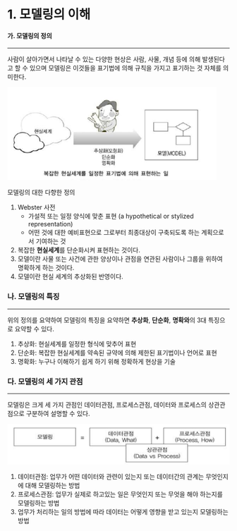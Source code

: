 # 1. 모델링의 이해



#### 가. 모델링의 정의

___

사람이 살아가면서 나타날 수 있는 다양한 현상은 사람, 사물, 개념 등에 의해 발생된다고 할 수 있으며 모델링은 이것들을 표기법에 의해 규칙을 가지고 표기하는 것 자체를 의미한다.

![image-20210508163213421](../img/Modeling.png)

모델링의 대한 다향한 정의 

1. Webster 사전
   * 가설적 또는 일정 양식에 맞춘 표현 (a hypothetical or stylized representation)
   * 어떤 것에 대한 예비표현으로 그로부터 최종대상이 구축되도록 하는 계획으로서 기여하는 것
2. 복잡한 **현실세계**를 단순화시켜 표현하는 것이다. 
3. 모델이란 사물 또는 사건에 관한 양상이나 관점을 연관된 사람이나 그룹을 위하여 명확하게 하는 것이다.
4. 모델이란 현실 세계의 추상화된 반영이다.



### 나. 모델링의 특징

___

위의 정의를 요약하여 모델링의 특징을 요약하면 **추상화**, **단순화**, **명확와**의 3대 특징으로 요약할 수 있다. 

1. 추상화: 현실세계를 일정한 형식에 맞추어 표현 
2. 단순화: 복잡한 현실세계를 약속된 규약에 의해 제한된 표기법이나 언어로 표현 
3. 명확화: 누구나 이해하기 쉽게 하기 위해 정확하게 현상을 기술



### 다. 모델링의 세 가지 관점

___

모델링은 크게 세 가지 관점인 데이터관점, 프로세스관점, 데이터와 프로세스의 상관관점으로 구분하여 설명할 수 있다. 

![image-20210508164317617](../img/ModelingPerspective.png)

1. 데이터관점: 업무가 어떤 데이터와 관련이 있는지 또는 데이터간의 관계는 무엇인지에 대해 모델링하는 방법
2. 프로세스관점: 업무가 실제로 하고있는 일은 무엇인지 또는 무엇을 해야 하는지를 모델링하는 방법
3. 업무가 처리하는 일의 방법에 따라 데이터는 어떻게 영향을 받고 있는지 모델링하는 방법

